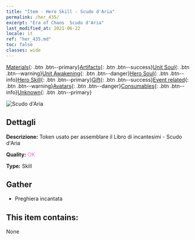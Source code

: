 ```yaml
---
title: "Item - Hero Skill - Scudo d'Aria"
permalink: /her_435/
excerpt: "Era of Chaos  Scudo d'Aria"
last_modified_at: 2021-06-22
locale: it
ref: "her_435.md"
toc: false
classes: wide
---
```

 [Materials](/ItemsIT/){: .btn .btn--primary}[Artifacts](/ItemsIT/Artifacts/){: .btn .btn--success}[Unit Soul](/ItemsIT/UnitSoul/){: .btn .btn--warning}[Unit Awakening](/ItemsIT/UnitAwakening/){: .btn .btn--danger}[Hero Soul](/ItemsIT/HeroSoul/){: .btn .btn--info}[Hero Skill](/ItemsIT/HeroSkill/){: .btn .btn--primary}[Gift](/ItemsIT/Gift/){: .btn .btn--success}[Event related](/ItemsIT/Events/){: .btn .btn--warning}[Avatars](/ItemsIT/Avatars/){: .btn .btn--danger}[Consumables](/ItemsIT/Consumables/){: .btn .btn--info}[Unknown](/ItemsIT/Unknown/){: .btn .btn--primary}

 ![Scudo d'Aria](/images/t/ps_daqishendun.png)

## Dettagli
 **Descrizione:** Token usato per assemblare il Libro di incantesimi - Scudo d'Aria

 **Quality:** <span style="color: #DA70D6">OK</span>

 **Type:** Skill

## Gather

*    Preghiera incantata 

## This item contains:

  None

